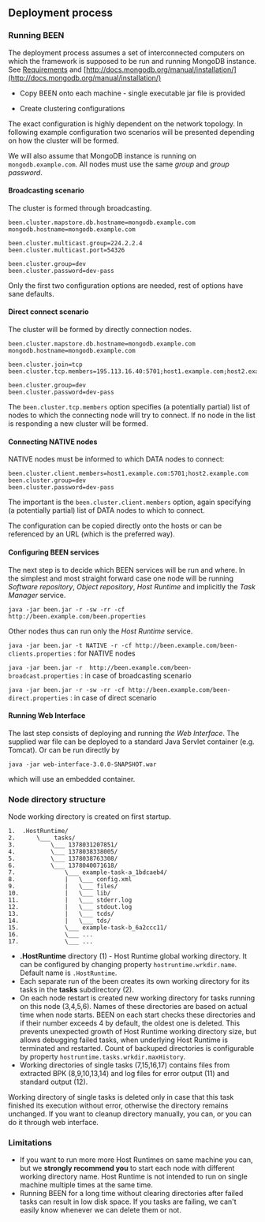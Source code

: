 ## Deployment process


### Running BEEN
The deployment process assumes a set of interconnected computers on which the framework is supposed to be run and running MongoDB instance. See [Requirements](#user.requirements) and [http://docs.mongodb.org/manual/installation/](http://docs.mongodb.org/manual/installation/)

* Copy BEEN onto each machine - single executable jar file is provided

* Create clustering configurations

The exact configuration is highly dependent on the network topology. In following example configuration two scenarios will be presented depending on how the cluster will be formed.

We will also assume that MongoDB instance is running on `mongodb.example.com`. All nodes must use the same *group* and *group password*.

#### Broadcasting scenario

The cluster is formed through broadcasting.

	been.cluster.mapstore.db.hostname=mongodb.example.com
	mongodb.hostname=mongodb.example.com
	
	been.cluster.multicast.group=224.2.2.4
	been.cluster.multicast.port=54326
	
	been.cluster.group=dev
	been.cluster.password=dev-pass

Only the first two configuration options are needed, rest of options have sane defaults.


#### Direct connect scenario

The cluster will be formed by directly connection nodes.

	been.cluster.mapstore.db.hostname=mongodb.example.com
	mongodb.hostname=mongodb.example.com

	been.cluster.join=tcp
	been.cluster.tcp.members=195.113.16.40:5701;host1.example.com;host2.example.com

	been.cluster.group=dev
	been.cluster.password=dev-pass

The `been.cluster.tcp.members` option specifies (a potentially partial) list of nodes to which the connecting node will try to connect. If no node in the list is responding a new cluster will be formed.

#### Connecting NATIVE nodes

NATIVE nodes must be informed to which DATA nodes to connect:

	been.cluster.client.members=host1.example.com:5701;host2.example.com
	been.cluster.group=dev
	been.cluster.password=dev-pass
 
The important is the `been.cluster.client.members` option, again specifying (a potentially partial) list of DATA nodes to which to connect. 

The configuration can be copied directly onto the hosts or can be referenced by an URL (which is the preferred way).

#### Configuring BEEN services

The next step is to decide which BEEN services will be run and where. In the simplest and most straight forward case one node will be running *Software repository*, *Object repository*, *Host Runtime* and implicitly the *Task Manager* service.

`java -jar been.jar -r -sw -rr -cf http://been.example.com/been.properties`

Other nodes thus can run only the *Host Runtime* service.

`java -jar been.jar -t NATIVE -r -cf http://been.example.com/been-clients.properties`
:	for NATIVE nodes

`java -jar been.jar -r  http://been.example.com/been-broadcast.properties`
:	in case of broadcasting scenario

`java -jar been.jar -r -sw -rr -cf http://been.example.com/been-direct.properties`
:	in case of direct scenario

#### Running Web Interface

The last step consists of deploying and running *the Web Interface*. The supplied war file can be deployed to a standard Java Servlet container (e.g. Tomcat). Or can be run directly by

`java -jar web-interface-3.0.0-SNAPSHOT.war`

which will use an embedded container.

### Node directory structure
Node working directory is created on first startup. 
       
    1.  .HostRuntime/
    2.      \___ tasks/
    3.          \___ 1378031207851/
    4.          \___ 1378038338005/
    5.          \___ 1378038763308/
    6.          \___ 1378040071618/
    7.              \___ example-task-a_1bdcaeb4/
    8.              |   \___ config.xml
    9.              |   \___ files/
    10.             |   \___ lib/
    11.             |   \___ stderr.log
    12.             |   \___ stdout.log
    13.             |   \___ tcds/
    14.             |   \___ tds/
    15.             \___ example-task-b_6a2ccc11/
    16.             \___ ...
    17.             \___ ...
                
* **.HostRuntime** directory (1) - Host Runtime global working directory. It can be configured by changing property `hostruntime.wrkdir.name`. Default name is `.HostRuntime`.
* Each separate run of the been creates its own working directory for its tasks in the **tasks** subdirectory (2).
* On each node restart is created new working directory for tasks running on this node (3,4,5,6). Names of these directories are based on actual time when node starts. BEEN on each start checks these directories and if their number exceeds 4 by default, the oldest one is deleted. This prevents unexpected growth of Host Runtime working directory size, but allows debugging failed tasks, when underlying Host Runtime is terminated and restarted. Count of backuped directories is configurable by property `hostruntime.tasks.wrkdir.maxHistory`.
* Working directories of single tasks (7,15,16,17) contains files from extracted BPK (8,9,10,13,14) and log files for error output (11) and standard output (12).

Working directory of single tasks is deleted only in case that this task finished its execution without error, otherwise the directory remains unchanged. If you want to cleanup directory manually, you can, or you can do it through web interface.



### Limitations
* If you want to run more more Host Runtimes on same machine you can, but we **strongly recommend you** to start each node with different working directory name. Host Runtime is not intended to run on single machine multiple times at the same time.
* Running BEEN for a long time without clearing directories after failed tasks can result in low disk space. If you tasks are failing, we can't easily know whenever we can delete them or not.
